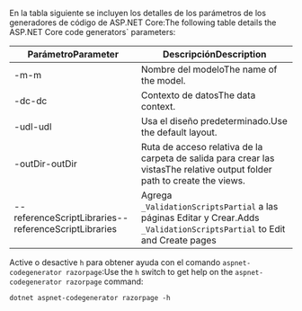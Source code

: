 <a name="codegenerator"></a> <span data-ttu-id="2f12b-101">En la tabla siguiente se incluyen los detalles de los parámetros de los generadores de código de ASP.NET Core:</span><span class="sxs-lookup"><span data-stu-id="2f12b-101">The following table details the ASP.NET Core code generators\` parameters:</span></span>

| <span data-ttu-id="2f12b-102">Parámetro</span><span class="sxs-lookup"><span data-stu-id="2f12b-102">Parameter</span></span>               | <span data-ttu-id="2f12b-103">Descripción</span><span class="sxs-lookup"><span data-stu-id="2f12b-103">Description</span></span>|
| ----------------- | ------------ |
| <span data-ttu-id="2f12b-104">-m</span><span class="sxs-lookup"><span data-stu-id="2f12b-104">-m</span></span>  | <span data-ttu-id="2f12b-105">Nombre del modelo</span><span class="sxs-lookup"><span data-stu-id="2f12b-105">The name of the model.</span></span> |
| <span data-ttu-id="2f12b-106">-dc</span><span class="sxs-lookup"><span data-stu-id="2f12b-106">-dc</span></span>  | <span data-ttu-id="2f12b-107">Contexto de datos</span><span class="sxs-lookup"><span data-stu-id="2f12b-107">The data context.</span></span> |
| <span data-ttu-id="2f12b-108">-udl</span><span class="sxs-lookup"><span data-stu-id="2f12b-108">-udl</span></span> | <span data-ttu-id="2f12b-109">Usa el diseño predeterminado.</span><span class="sxs-lookup"><span data-stu-id="2f12b-109">Use the default layout.</span></span> |
| <span data-ttu-id="2f12b-110">-outDir</span><span class="sxs-lookup"><span data-stu-id="2f12b-110">-outDir</span></span> | <span data-ttu-id="2f12b-111">Ruta de acceso relativa de la carpeta de salida para crear las vistas</span><span class="sxs-lookup"><span data-stu-id="2f12b-111">The relative output folder path to create the views.</span></span> |
| <span data-ttu-id="2f12b-112">--referenceScriptLibraries</span><span class="sxs-lookup"><span data-stu-id="2f12b-112">--referenceScriptLibraries</span></span> | <span data-ttu-id="2f12b-113">Agrega `_ValidationScriptsPartial` a las páginas Editar y Crear.</span><span class="sxs-lookup"><span data-stu-id="2f12b-113">Adds `_ValidationScriptsPartial` to Edit and Create pages</span></span> |

<span data-ttu-id="2f12b-114">Active o desactive `h` para obtener ayuda con el comando `aspnet-codegenerator razorpage`:</span><span class="sxs-lookup"><span data-stu-id="2f12b-114">Use the `h` switch to get help on the `aspnet-codegenerator razorpage` command:</span></span>

```console
dotnet aspnet-codegenerator razorpage -h
```
